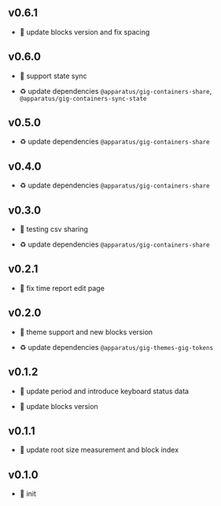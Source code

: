 ## v0.6.1

* 🐞 update blocks version and fix spacing

## v0.6.0

* 🌱 support state sync

* ♻️ update dependencies `@apparatus/gig-containers-share`, `@apparatus/gig-containers-sync-state`

## v0.5.0

* ♻️ update dependencies `@apparatus/gig-containers-share`

## v0.4.0

* ♻️ update dependencies `@apparatus/gig-containers-share`

## v0.3.0

* 🌱 testing csv sharing

* ♻️ update dependencies `@apparatus/gig-containers-share`

## v0.2.1

* 🐞 fix time report edit page

## v0.2.0

* 🌱 theme support and new blocks version

* ♻️ update dependencies `@apparatus/gig-themes-gig-tokens`

## v0.1.2

* 🐞 update period and introduce keyboard status data

* 🐞 update blocks version

## v0.1.1

* 🐞 update root size measurement and block index

## v0.1.0

* 🐣 init
